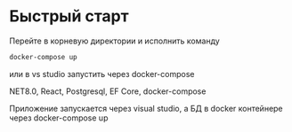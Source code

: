 # Быстрый старт

Перейте в корневую директории и исполнить команду
```powershell
docker-compose up
```
или в vs studio запустить через docker-compose

NET8.0, React, Postgresql, EF Core, docker-compose

Приложение запускается через visual studio, а БД в docker контейнере через docker-compose up

